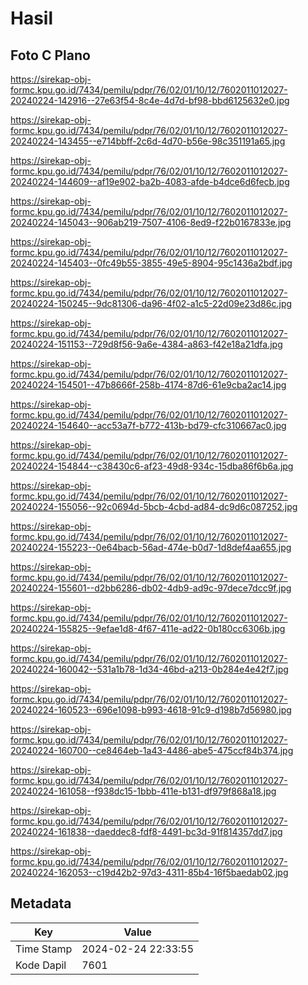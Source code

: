 # Hasil

## Foto C Plano

https://sirekap-obj-formc.kpu.go.id/7434/pemilu/pdpr/76/02/01/10/12/7602011012027-20240224-142916--27e63f54-8c4e-4d7d-bf98-bbd6125632e0.jpg

https://sirekap-obj-formc.kpu.go.id/7434/pemilu/pdpr/76/02/01/10/12/7602011012027-20240224-143455--e714bbff-2c6d-4d70-b56e-98c351191a65.jpg

https://sirekap-obj-formc.kpu.go.id/7434/pemilu/pdpr/76/02/01/10/12/7602011012027-20240224-144609--af19e902-ba2b-4083-afde-b4dce6d6fecb.jpg

https://sirekap-obj-formc.kpu.go.id/7434/pemilu/pdpr/76/02/01/10/12/7602011012027-20240224-145043--906ab219-7507-4106-8ed9-f22b0167833e.jpg

https://sirekap-obj-formc.kpu.go.id/7434/pemilu/pdpr/76/02/01/10/12/7602011012027-20240224-145403--0fc49b55-3855-49e5-8904-95c1436a2bdf.jpg

https://sirekap-obj-formc.kpu.go.id/7434/pemilu/pdpr/76/02/01/10/12/7602011012027-20240224-150245--9dc81306-da96-4f02-a1c5-22d09e23d86c.jpg

https://sirekap-obj-formc.kpu.go.id/7434/pemilu/pdpr/76/02/01/10/12/7602011012027-20240224-151153--729d8f56-9a6e-4384-a863-f42e18a21dfa.jpg

https://sirekap-obj-formc.kpu.go.id/7434/pemilu/pdpr/76/02/01/10/12/7602011012027-20240224-154501--47b8666f-258b-4174-87d6-61e9cba2ac14.jpg

https://sirekap-obj-formc.kpu.go.id/7434/pemilu/pdpr/76/02/01/10/12/7602011012027-20240224-154640--acc53a7f-b772-413b-bd79-cfc310667ac0.jpg

https://sirekap-obj-formc.kpu.go.id/7434/pemilu/pdpr/76/02/01/10/12/7602011012027-20240224-154844--c38430c6-af23-49d8-934c-15dba86f6b6a.jpg

https://sirekap-obj-formc.kpu.go.id/7434/pemilu/pdpr/76/02/01/10/12/7602011012027-20240224-155056--92c0694d-5bcb-4cbd-ad84-dc9d6c087252.jpg

https://sirekap-obj-formc.kpu.go.id/7434/pemilu/pdpr/76/02/01/10/12/7602011012027-20240224-155223--0e64bacb-56ad-474e-b0d7-1d8def4aa655.jpg

https://sirekap-obj-formc.kpu.go.id/7434/pemilu/pdpr/76/02/01/10/12/7602011012027-20240224-155601--d2bb6286-db02-4db9-ad9c-97dece7dcc9f.jpg

https://sirekap-obj-formc.kpu.go.id/7434/pemilu/pdpr/76/02/01/10/12/7602011012027-20240224-155825--9efae1d8-4f67-411e-ad22-0b180cc6306b.jpg

https://sirekap-obj-formc.kpu.go.id/7434/pemilu/pdpr/76/02/01/10/12/7602011012027-20240224-160042--531a1b78-1d34-46bd-a213-0b284e4e42f7.jpg

https://sirekap-obj-formc.kpu.go.id/7434/pemilu/pdpr/76/02/01/10/12/7602011012027-20240224-160523--696e1098-b993-4618-91c9-d198b7d56980.jpg

https://sirekap-obj-formc.kpu.go.id/7434/pemilu/pdpr/76/02/01/10/12/7602011012027-20240224-160700--ce8464eb-1a43-4486-abe5-475ccf84b374.jpg

https://sirekap-obj-formc.kpu.go.id/7434/pemilu/pdpr/76/02/01/10/12/7602011012027-20240224-161058--f938dc15-1bbb-411e-b131-df979f868a18.jpg

https://sirekap-obj-formc.kpu.go.id/7434/pemilu/pdpr/76/02/01/10/12/7602011012027-20240224-161838--daeddec8-fdf8-4491-bc3d-91f814357dd7.jpg

https://sirekap-obj-formc.kpu.go.id/7434/pemilu/pdpr/76/02/01/10/12/7602011012027-20240224-162053--c19d42b2-97d3-4311-85b4-16f5baedab02.jpg


## Metadata

| Key        | Value               |
| ---------- | ------------------- |
| Time Stamp | 2024-02-24 22:33:55 |
| Kode Dapil | 7601                |



